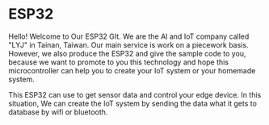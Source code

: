 # ESP32
Hello! Welcome to Our ESP32 GIt.
We are the AI and IoT company called "LYJ" in Tainan, Taiwan. Our main service is work on a piecework basis. However, we also produce the ESP32 and give the sample code to you, because we want to promote to you this technology and hope this microcontroller can help you to create your IoT system or your homemade system.

This ESP32 can use to get sensor data and control your edge device. In this situation, We can create the IoT system by sending the data what it gets to database by wifi or bluetooth.